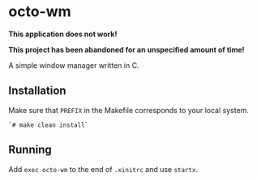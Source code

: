octo-wm
=======

**This application does not work!**

**This project has been abandoned for an unspecified amount of time!**

A simple window manager written in C.

Installation
------------

Make sure that `PREFIX` in the Makefile corresponds to your local system.

    `# make clean install`

Running
-------

Add `exec octo-wm` to the end of `.xinitrc` and use `startx`.

